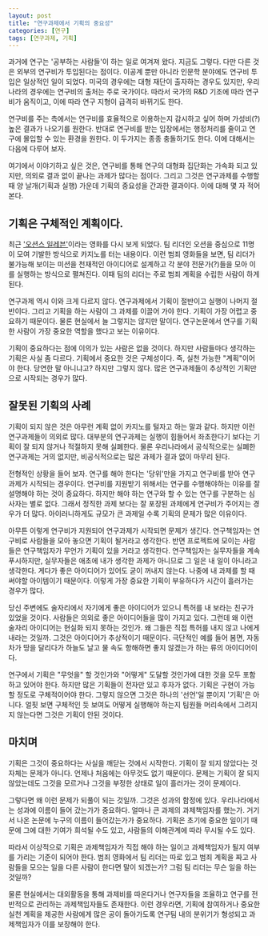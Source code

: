 ```yaml
---
layout: post
title: "연구과제에서 기획의 중요성"
categories: [연구]
tags: [연구과제, 기획]
---
```


과거에 연구는 '공부하는 사람들'이 하는 일로 여겨져 왔다. 지금도 그렇다. 다만 다른 것은 외부의 연구비가 투입된다는 점이다. 이공계 뿐만 아니라 인문학 분야에도 연구비 투입은 일상적인 일이 되었다. 미국의 경우에는 대형 재단이 출자하는 경우도 있지만, 우리나라의 경우에는 연구비의 출처는 주로 국가이다. 따라서  국가의 R&D 기조에 따라 연구비가 움직이고, 이에 따라 연구 지형이 급격히 바뀌기도 한다.

연구비를 주는 측에서는 연구비를 효율적으로 이용하는지 감시하고 싶어 하며 가성비(?) 높은 결과가 나오기를 원한다. 반대로 연구비를 받는 입장에서는 행정처리를 줄이고 연구에 몰입할 수 있는 환경을 원한다. 이 두가지는 종종 충돌하기도 한다. 이에 대해서는 다음에 다루어 보자.

여기에서 이야기하고 싶은 것은, 연구비를 통해 연구의 대형화 집단화는 가속화 되고 있지만, 의외로 결과 없이 끝나는 과제가 많다는 점이다. 그리고 그것은 연구과제를 수행할 때 양 날개(기획과 실행) 가운데 기획의 중요성을 간과한 결과이다. 이에 대해 몇 자 적어 본다.

## 기획은 구체적인 계획이다.

최근 ['오션스 일레븐'](https://namu.wiki/w/%EC%98%A4%EC%85%98%EC%8A%A4%20%EC%9D%BC%EB%A0%88%EB%B8%90)이라는 영화를 다시 보게 되었다. 팀 리더인 오션을 중심으로 11명이 모여 기발한 방식으로 카지노를 터는 내용이다. 이런 범죄 영화들을 보면, 팀 리더가 불가능해 보이는 미션을 천재적인 아이디어로 설계하고 각 분야 전문가(?)들을 모아 이를 실행하는 방식으로 펼쳐진다. 이때 팀의 리더는 주로 범죄 계획을 수립한 사람이 하게 된다.

연구과제 역시 이와 크게 다르지 않다. 연구과제에서 기획이 절반이고 실행이 나머지 절반이다. 그리고 기획을 하는 사람이 그 과제를 이끌어 가야 한다. 기획이 가장 어렵고 중요하기 때문이다. 물론 현실에서 늘 그렇지는 않지만 말이다. 연구논문에서 연구를 기획한 사람이 가장 중요한 역할을 했다고 보는 이유이다.

기획이 중요하다는 점에 이의가 있는 사람은 없을 것이다. 하지만 사람들마다 생각하는 기획은 사실 좀 다르다. 기획에서 중요한 것은 구체성이다. 즉, 실천 가능한 "계획"이어야 한다. 당연한 말 아니냐고? 하지만 그렇지 않다. 많은 연구과제들이 추상적인 기획만으로 시작되는 경우가 많다.

## 잘못된 기획의 사례

기획이 되지 않은 것은 아무런 계획 없이 카지노를 털자고 하는 말과 같다. 하지만 이런 연구과제들이 의외로 많다. 대부분의 연구과제는 실행이 힘들어서 좌초한다기 보다는 기획이 잘 되지 않거나 적절하지 못해 실폐한다. 물론 우리나라에서 공식적으로는 실폐한 연구과제는 거의 없지만, 비공식적으로는 많은 과제가 결과 없이 마무리 된다.

전형적인 상황을 들어 보자. 연구를 해야 한다는 '당위'만을 가지고 연구비를 받아 연구과제가 시작되는 경우이다. 연구비를 지원받기 위해서는 연구를 수행해야하는 이유를 잘 설명해야 하는 것이 중요하다. 하지만 해야 하는 연구와 할 수 있는 연구를 구분하는 심사자는 별로 없다. 그래서 정직한 과제 보다는 잘 포장된 과제에게 연구비가 주어지는 경우가 더 많다. 아이러니하게도 규모가 큰 과제일 수록 기획의 문제가 많은 이유이다.

아무튼 이렇게 연구비가 지원되어 연구과제가 시작되면 문제가 생긴다. 연구책임자는 연구비로 사람들을 모아 놓으면 기획이 될거라고 생각한다. 반면 프로젝트에 모이는 사람들은 연구책임자가 무언가 기획이 있을 거라고 생각한다. 연구책임자는 실무자들을 계속 푸시하지만, 실무자들은 애초에 내가 생각한 과제가 아니므로 그 일은 내 일이 아니라고 생각한다. 게다가 좋은 아이디어가 있어도 굳이 꺼내지 않는다. 나중에 내 과제를 할 때 써야할 아이템이기 때문이다. 이렇게 가장 중요한 기획이 부유하다가 시간이 흘러가는 경우가 많다.

당신 주변에도 술자리에서 자기에게 좋은 아이디어가 있으니 특허를 내 보라는 친구가 있었을 것이다. 사람들은 의외로 좋은 아이디어들을 많이 가지고 있다. 그런데 왜 이런 술자리 아이디어는 현실화 되지 못하는 것인가. 왜 그들은 직접 특허를 내지 않고 나에게 내라는 것일까. 그것은 아이디어가 추상적이기 때문이다. 극단적인 예를 들어 봄면, 자동차가 땅을 달리다가 하늘도 날고 물 속도 항해하면 좋지 않겠는가 하는 류의 아이디어이다.

연구에서 기획은 "무엇을" 할 것인가와 "어떻게" 도달할 것인가에 대한 것을 모두 포함하고 있어야 한다. 하지만 많은 기획들이 전자만 있고 후자가 없다. 기획은 구현이 가능할 정도로 구체적이어야 한다. 그렇지 않으면 그것은 하나의 '선언'일 뿐이지 '기획'은 아니다. 얼핏 보면 구체적인 듯 보여도 어떻게 실행해야 하는지 팀원들 머리속에서 그려지지 않는다면 그것은 기획이 안된 것이다.

## 마치며

기획은 그것이 중요하다는 사실을 깨닫는 것에서 시작한다. 기획이 잘 되지 않았다는 것 자체는 문제가 아니다. 언제나 처음에는 아무것도 없기 때문이다. 문제는 기획이 잘 되지 않았는데도 그것을 모르거나 그것을 부정한 상태로 일이 흘러가는 것이 문제이다.

그렇다면 왜 이런 문제가 되풀이 되는 것일까. 그것은 성과의 함정에 있다. 우리나라에서는 성과에 이름이 들어 갔는가가 중요하다. 얼마나 큰 과제의 과제책임자를 했는가. 거기서 나온 논문에 누구의 이름이 들어갔는가가 중요하다. 기획은 초기에 중요한 일이기 때문에 그에 대한 기여가 희석될 수도 있고, 사람들의 이해관계에 따라 무시될 수도 있다.

따라서 이상적으로 기획은 과제책임자가 직접 해야 하는 일이고 과제책임자가 될지 여부를 가리는 기준이 되어야 한다. 범죄 영화에서 팀 리더는 따로 있고 범죄 계획을 짜고 사람들을 모으는 일을 다른 사람이 한다면 말이 되겠는가? 그럼 팀 리더는 무슨 일을 하는 것일까?

물론 현실에서는 대외활동을 통해 과제비를 따온다거나 연구자들을 조율하고 연구를 전반적으로 관리하는 과제책임자들도 존재한다. 이런 경우라면, 기획에 참여하거나 중요한 실천 계획을 제공한 사람에게 많은 공이 돌아가도록 연구팀 내의 분위기가 형성되고 과제책임자가 이를 보장해야 한다.
